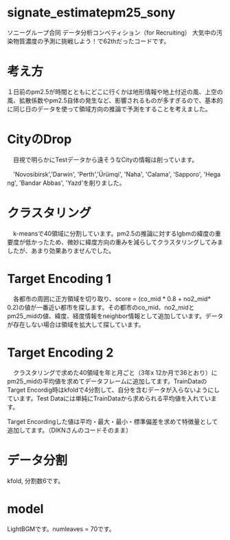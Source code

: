 # signate_estimatepm25_sony
ソニーグループ合同 データ分析コンペティション（for Recruiting） 大気中の汚染物質濃度の予測に挑戦しよう！で62thだったコードです。

# 考え方

１日前のpm2.5が時間とともにどこに行くかは地形情報や地上付近の風、上空の風、拡散係数やpm2.5自体の発生など、影響されるものが多すぎるので、基本的に同じ日のデータを使って領域方向の推論で予測をすることを考えました。

# CityのDrop

　目視で明らかにTestデータから遠そうなCityの情報は削っています。　

　'Novosibirsk','Darwin', 'Perth','Ürümqi', 'Naha', 'Calama', 'Sapporo', 'Hegang', 'Bandar Abbas', 'Yazd'を削りました。

# クラスタリング　

　k-meansで40領域に分割しています。pm2.5の推論に対するlgbmの緯度の重要度が低かったため、微妙に緯度方向の重みを減らしてクラスタリングしてみましたが、あまり効果ありませんでした。

# Target Encoding 1

　各都市の周囲に正方領域を切り取り、score = (co_mid * 0.8 + no2_mid*  0.2)の値が一番近い都市を探します。その都市のco_mid、no2_midとpm25_midの値、緯度、経度情報をneighbor情報として追加しています。データが存在しない場合は領域を拡大して探しています。

#  Target Encoding 2

　クラスタリングで求めた40領域を年と月ごと（3年x 12か月で36とおり）にpm25_midの平均値を求めてデータフレームに追加してます。TrainDataのTarget Encordig時はkfoldで4分割して、自分を含むデータが入らないようにしています。Test Dataには単純にTrainDataから求められる平均値を入れています。

Target Encordingした値は平均・最大・最小・標準偏差を求めて特徴量として追加してます。（DIKNさんのコードそのまま）

# データ分割

kfold, 分割数6です。

# model

 LightBGMです。numleaves = 70です。
